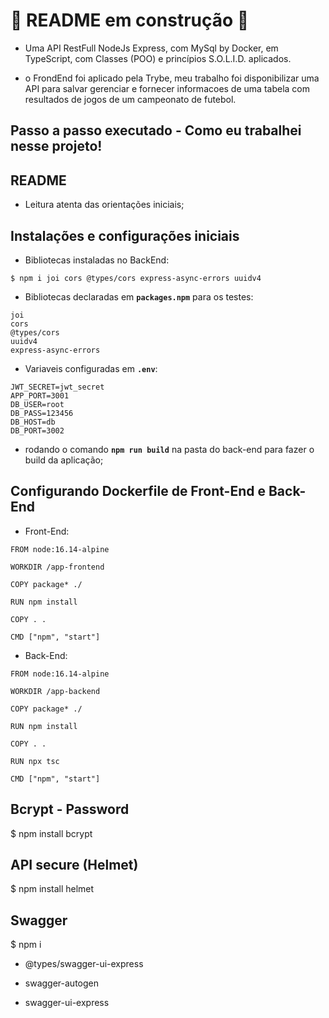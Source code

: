 # 🚧 README em construção 🚧

* Uma API RestFull NodeJs Express, com MySql by Docker, em TypeScript, com Classes (POO) e princípios S.O.L.I.D. aplicados.

* o FrondEnd foi aplicado pela Trybe, meu trabalho foi disponibilizar uma API para salvar gerenciar e fornecer informacoes de uma tabela com resultados de jogos de um campeonato de futebol.

## Passo a passo executado - Como eu trabalhei nesse projeto!

## README

* Leitura atenta das orientações iniciais;

## Instalações e configurações iniciais

* Bibliotecas instaladas no BackEnd:

```
$ npm i joi cors @types/cors express-async-errors uuidv4
```

* Bibliotecas declaradas em **`packages.npm`** para os testes:

```
joi
cors
@types/cors
uuidv4
express-async-errors
```

* Variaveis configuradas em **`.env`**:

```
JWT_SECRET=jwt_secret
APP_PORT=3001
DB_USER=root
DB_PASS=123456
DB_HOST=db 
DB_PORT=3002
```

* rodando o comando **`npm run build`** na pasta do back-end para fazer o build da aplicação;


## Configurando Dockerfile de Front-End e Back-End

* Front-End:

```
FROM node:16.14-alpine

WORKDIR /app-frontend

COPY package* ./

RUN npm install

COPY . .

CMD ["npm", "start"]
```

* Back-End:

```
FROM node:16.14-alpine

WORKDIR /app-backend

COPY package* ./

RUN npm install

COPY . .

RUN npx tsc

CMD ["npm", "start"]
```

## Bcrypt - Password

$ npm install bcrypt

## API secure (Helmet)

$ npm install helmet


## Swagger

$ npm i

* @types/swagger-ui-express

* swagger-autogen

* swagger-ui-express

